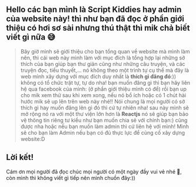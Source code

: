 ## Hello các bạn mình là <b>Script Kiddies</b> hay admin của website này! thì như bạn đã đọc ở phần giới thiệu có hơi sơ sài nhưng thú thật thì mik chả biết viết gì nữa 😅

> Bây giờ mình sẽ giới thiệu cho bạn tổng quan về website mà mình làm nên, thì cái web này mình làm với mục đích là tổng hợp lại những sở thích của bạn giúp bạn thư giãn cũng như những câu truyện, và các truyện đọc, tiểu thuyết,... nó không theo một trình tự cụ thể mà đây là web mình xây dựng với mục đích duy nhất là **thích gì đăng đó**:)) không có tổ chức trật tự, tự do nha! bạn muốn đăng gì thì bạn hãy liên hệ qua facebook của mình: (ở phần giới thiệu mình có để) rồi bạn up cho mik xem thử sau khi xem xong, nếu nó bổ ích hoặc có 1 chút hài hước mik sẽ up lên trên web này nhé!! 
Nói chung là mọi người có sở thích gì hay muốn đăng lên gì đó thì cứ tự nhiên nha! 
sau này mình sẽ mở rộng nó ra với một thư viện lớn hơn là **Reactjs** nó sẽ giúp bạn bảo vệ thông tin riêng tư kiểu như bạn muốn chia sẻ với chính bạn:) cũng được nha hoặc nếu bạn muốn làm admin thì cứ liên hệ với mình! Mình sẽ cho bạn làm Admin nếu bạn có đủ thực lực để củng cố xây dựng website:D

## Lời kết!
Cám ơn mọi người đã đọc chúc mọi người có một ngày đầy vui vẻ nhé 🥰, còn mình thì không viết gì tiếp nên mình chuồn đây:)) 
